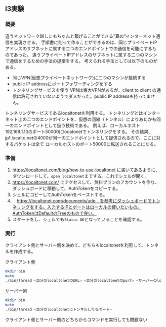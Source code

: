 ## I3実験
### 概要
違うネットワーク越しにもちゃんと繋げることができる”真の”インターネット通信を実現させる。
手順書に則って作ることができるのは、同じプライベートIPアドレスのサブネットに属する二つのエンドポイントでの通信を可能にするものであった。
違うプライベートIPアドレスのサブネットに属する二つのマシンで通信をするための手法の提案をする。
考えられる手法としては以下のものがある。
- 同じVPN(仮想プライベートネットワーク)に二つのマシンが接続する
- public IP addressにポートフォワーディングをする
- トンネリングサービスを使う
VPNは東大VPNがあるが、client to client の通信は許可されていないようでダメだった。public IP addressも持ってません。

トンネリングサービスであるlocaltonetを利用する。
トンネリングとはインターネット上の二つのエンドポイントを、仮想の回線（トンネル）によりあたかも同一のエンドポイントとして扱う技術である。
例えば、ローカルホスト192.168.1.10のポート50000にlocatonetでトンネリングをする。
その結果、jp1.localto.netの4000が同一のエンドポイントとして提供されるので、ここに対するパケットは全て
ローカルホストのポート50000に転送されることになる。

### 準備
1. https://localtonet.com/blog/how-to-use-localtonet に書いてあるように、ダウンロードして、```open localtonet```までする。これでシェルが開く。
2. https://localtonet.com/ にアクセスして、無料プランのアカウントを作り、ダッシュボードに移動して、AuthTokenをコピーする。
3. シェルにコピーしてAuthTokenをペーストする。
4. 　https://localtonet.com/documents/udp　を参考にダッシュボードでトンネリングをする。入力するIPとポートはローカルの使いたいもの。AuthTokenはDefaultのFreeのもので良い。
5. スタートをし、シェルでも```Status OK```となっていることを確認する。

### 実行
クライアント側とサーバー側を決めて、どちらもlocaltonetを利用して、トンネルを作成する。

クライアント側
```bash
mkdir bin
make
./bin/thread <自分のlocaltonetのURL> <自分のlocaltonetのport> <サーバーのlocaltonetのURL> <サーバーのlocaltonetのport> <自分のlocaltonetにトンネルしてるポート>
```

サーバー側
```bash
mkdir bin
make
./bin/thread <自分のlocaltonetにトンネルしてるポート>
```

クライアント側とサーバー側のどちらからコマンドを実行しても問題ない
